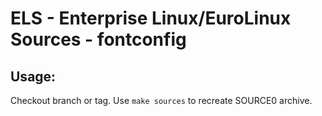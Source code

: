 # ELS - Enterprise Linux/EuroLinux Sources - fontconfig
 
## Usage:
  Checkout branch or tag. Use `make sources` to recreate  SOURCE0 archive.
